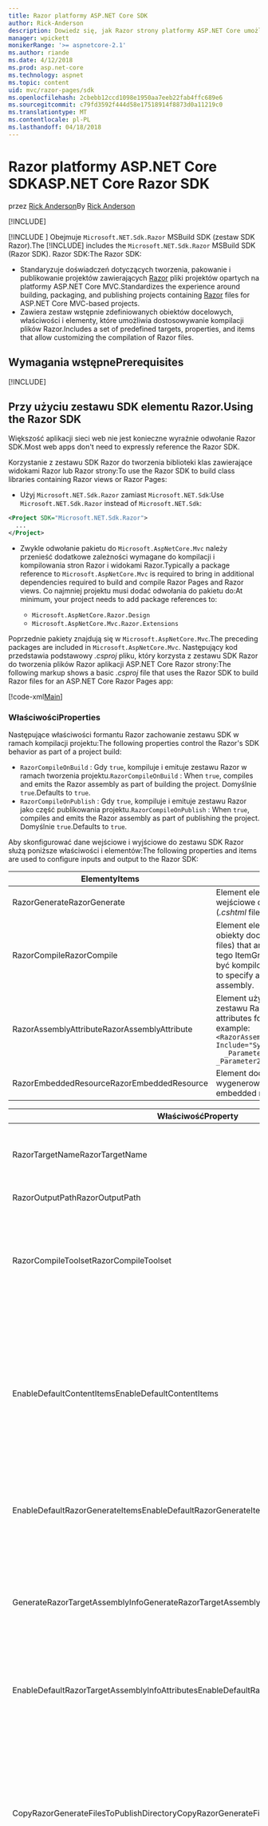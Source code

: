 ```yaml
---
title: Razor platformy ASP.NET Core SDK
author: Rick-Anderson
description: Dowiedz się, jak Razor strony platformy ASP.NET Core umożliwia kodowania scenariusze strony łatwiejsze i bardziej wydajnej pracy niż przy użyciu platformy MVC.
manager: wpickett
monikerRange: '>= aspnetcore-2.1'
ms.author: riande
ms.date: 4/12/2018
ms.prod: asp.net-core
ms.technology: aspnet
ms.topic: content
uid: mvc/razor-pages/sdk
ms.openlocfilehash: 2cbebb12ccd1098e1950aa7eeb22fab4ffc689e6
ms.sourcegitcommit: c79fd3592f444d58e17518914f8873d0a11219c0
ms.translationtype: MT
ms.contentlocale: pl-PL
ms.lasthandoff: 04/18/2018
---
```

# <a name="aspnet-core-razor-sdk"></a><span data-ttu-id="62fed-103">Razor platformy ASP.NET Core SDK</span><span class="sxs-lookup"><span data-stu-id="62fed-103">ASP.NET Core Razor SDK</span></span>

<span data-ttu-id="62fed-104">przez [Rick Anderson](https://twitter.com/RickAndMSFT)</span><span class="sxs-lookup"><span data-stu-id="62fed-104">By [Rick Anderson](https://twitter.com/RickAndMSFT)</span></span>

[!INCLUDE[](~/includes/2.1.md)]

<span data-ttu-id="62fed-105">[!INCLUDE [](~/includes/2.1-SDK.md)] Obejmuje `Microsoft.NET.Sdk.Razor` MSBuild SDK (zestaw SDK Razor).</span><span class="sxs-lookup"><span data-stu-id="62fed-105">The [!INCLUDE[](~/includes/2.1-SDK.md)] includes the `Microsoft.NET.Sdk.Razor` MSBuild SDK (Razor SDK).</span></span> <span data-ttu-id="62fed-106">Razor SDK:</span><span class="sxs-lookup"><span data-stu-id="62fed-106">The Razor SDK:</span></span>

* <span data-ttu-id="62fed-107">Standaryzuje doświadczeń dotyczących tworzenia, pakowanie i publikowanie projektów zawierających [Razor](xref:mvc/views/razor) pliki projektów opartych na platformy ASP.NET Core MVC.</span><span class="sxs-lookup"><span data-stu-id="62fed-107">Standardizes the experience around building, packaging, and publishing projects containing [Razor](xref:mvc/views/razor) files for ASP.NET Core MVC-based projects.</span></span>
* <span data-ttu-id="62fed-108">Zawiera zestaw wstępnie zdefiniowanych obiektów docelowych, właściwości i elementy, które umożliwia dostosowywanie kompilacji plików Razor.</span><span class="sxs-lookup"><span data-stu-id="62fed-108">Includes a set of predefined targets, properties, and items that allow customizing the compilation of Razor files.</span></span>

## <a name="prerequisites"></a><span data-ttu-id="62fed-109">Wymagania wstępne</span><span class="sxs-lookup"><span data-stu-id="62fed-109">Prerequisites</span></span>

[!INCLUDE[](~/includes/2.1-SDK.md)]

## <a name="using-the-razor-sdk"></a><span data-ttu-id="62fed-110">Przy użyciu zestawu SDK elementu Razor.</span><span class="sxs-lookup"><span data-stu-id="62fed-110">Using the Razor SDK</span></span>

<span data-ttu-id="62fed-111">Większość aplikacji sieci web nie jest konieczne wyraźnie odwołanie Razor SDK.</span><span class="sxs-lookup"><span data-stu-id="62fed-111">Most web apps don't need to expressly reference the Razor SDK.</span></span> 

<span data-ttu-id="62fed-112">Korzystanie z zestawu SDK Razor do tworzenia biblioteki klas zawierające widokami Razor lub Razor strony:</span><span class="sxs-lookup"><span data-stu-id="62fed-112">To use the Razor SDK to build class libraries containing Razor views or Razor Pages:</span></span>

* <span data-ttu-id="62fed-113">Użyj `Microsoft.NET.Sdk.Razor` zamiast `Microsoft.NET.Sdk`:</span><span class="sxs-lookup"><span data-stu-id="62fed-113">Use `Microsoft.NET.Sdk.Razor` instead of `Microsoft.NET.Sdk`:</span></span>
```xml
<Project SDK="Microsoft.NET.Sdk.Razor">
  ...
</Project>
```

* <span data-ttu-id="62fed-114">Zwykle odwołanie pakietu do `Microsoft.AspNetCore.Mvc` należy przenieść dodatkowe zależności wymagane do kompilacji i kompilowania stron Razor i widokami Razor.</span><span class="sxs-lookup"><span data-stu-id="62fed-114">Typically a package reference to `Microsoft.AspNetCore.Mvc` is required to bring in additional dependencies required to build and compile Razor Pages and Razor views.</span></span> <span data-ttu-id="62fed-115">Co najmniej projektu musi dodać odwołania do pakietu do:</span><span class="sxs-lookup"><span data-stu-id="62fed-115">At minimum, your project needs to add package references to:</span></span>

    * `Microsoft.AspNetCore.Razor.Design` 
    * `Microsoft.AspNetCore.Mvc.Razor.Extensions`
    
 <span data-ttu-id="62fed-116">Poprzednie pakiety znajdują się w `Microsoft.AspNetCore.Mvc`.</span><span class="sxs-lookup"><span data-stu-id="62fed-116">The preceding packages are included in `Microsoft.AspNetCore.Mvc`.</span></span> <span data-ttu-id="62fed-117">Następujący kod przedstawia podstawowy *.csproj* pliku, który korzysta z zestawu SDK Razor do tworzenia plików Razor aplikacji ASP.NET Core Razor strony:</span><span class="sxs-lookup"><span data-stu-id="62fed-117">The following markup shows a basic *.csproj* file that uses the Razor SDK to build Razor files for an ASP.NET Core Razor Pages app:</span></span>
    
 [!code-xml[Main](sdk/sample/RazorSDK.csproj)]

### <a name="properties"></a><span data-ttu-id="62fed-118">Właściwości</span><span class="sxs-lookup"><span data-stu-id="62fed-118">Properties</span></span>

<span data-ttu-id="62fed-119">Następujące właściwości formantu Razor zachowanie zestawu SDK w ramach kompilacji projektu:</span><span class="sxs-lookup"><span data-stu-id="62fed-119">The following properties control the Razor's SDK behavior as part of a project build:</span></span>

* <span data-ttu-id="62fed-120">`RazorCompileOnBuild` : Gdy `true`, kompiluje i emituje zestawu Razor w ramach tworzenia projektu.</span><span class="sxs-lookup"><span data-stu-id="62fed-120">`RazorCompileOnBuild` : When `true`, compiles and emits the Razor assembly as part of building the project.</span></span> <span data-ttu-id="62fed-121">Domyślnie `true`.</span><span class="sxs-lookup"><span data-stu-id="62fed-121">Defaults to `true`.</span></span>
* <span data-ttu-id="62fed-122">`RazorCompileOnPublish` : Gdy `true`, kompiluje i emituje zestawu Razor jako część publikowania projektu.</span><span class="sxs-lookup"><span data-stu-id="62fed-122">`RazorCompileOnPublish` : When `true`, compiles and emits the Razor assembly as part of publishing the project.</span></span> <span data-ttu-id="62fed-123">Domyślnie `true`.</span><span class="sxs-lookup"><span data-stu-id="62fed-123">Defaults to `true`.</span></span>

<span data-ttu-id="62fed-124">Aby skonfigurować dane wejściowe i wyjściowe do zestawu SDK Razor służą poniższe właściwości i elementów:</span><span class="sxs-lookup"><span data-stu-id="62fed-124">The following properties and items are used to configure inputs and output to the Razor SDK:</span></span>

| <span data-ttu-id="62fed-125">Elementy</span><span class="sxs-lookup"><span data-stu-id="62fed-125">Items</span></span>                                         | <span data-ttu-id="62fed-126">Opis</span><span class="sxs-lookup"><span data-stu-id="62fed-126">Description</span></span>                                                                   |
| ------------                                  | -------------                                                                 |
| <span data-ttu-id="62fed-127">RazorGenerate</span><span class="sxs-lookup"><span data-stu-id="62fed-127">RazorGenerate</span></span>                                 | <span data-ttu-id="62fed-128">Element elementy (*.cshtml* plików), które są dane wejściowe do celów generowania kodu.</span><span class="sxs-lookup"><span data-stu-id="62fed-128">Item elements (*.cshtml* files) that are inputs to code generation targets.</span></span> |
| <span data-ttu-id="62fed-129">RazorCompile</span><span class="sxs-lookup"><span data-stu-id="62fed-129">RazorCompile</span></span>                                  | <span data-ttu-id="62fed-130">Element elementy (pliki .cs) danych wejściowych w celu obiekty docelowe kompilacji Razor.</span><span class="sxs-lookup"><span data-stu-id="62fed-130">Item elements (.cs files) that are inputs to  Razor compilation targets.</span></span> <span data-ttu-id="62fed-131">Użyj tego ItemGroup, aby określić dodatkowe pliki, które ma być kompilowana w zestawie Razor.</span><span class="sxs-lookup"><span data-stu-id="62fed-131">Use this ItemGroup to specify additional files to be compiled in to the Razor assembly.</span></span> |
| <span data-ttu-id="62fed-132">RazorAssemblyAttribute</span><span class="sxs-lookup"><span data-stu-id="62fed-132">RazorAssemblyAttribute</span></span>                        | <span data-ttu-id="62fed-133">Element używany do kodu generowania atrybuty dla zestawu Razor.</span><span class="sxs-lookup"><span data-stu-id="62fed-133">Item elements used to code generate attributes for the Razor assembly.</span></span> <span data-ttu-id="62fed-134">Na przykład:</span><span class="sxs-lookup"><span data-stu-id="62fed-134">For example:</span></span>  <br />`<RazorAssemblyAttribute ` <br />  `Include="System.Reflection.AssemblyMetadataAttribute"`<br />`  _Parameter1="BuildSource" _Parameter2="https://docs.asp.net/">` |
| <span data-ttu-id="62fed-135">RazorEmbeddedResource</span><span class="sxs-lookup"><span data-stu-id="62fed-135">RazorEmbeddedResource</span></span>                         | <span data-ttu-id="62fed-136">Element dodany jako zasoby osadzone do wygenerowanego zestawu Razor</span><span class="sxs-lookup"><span data-stu-id="62fed-136">Item elements added as embedded resources to the generated Razor assembly</span></span> |

| <span data-ttu-id="62fed-137">Właściwość</span><span class="sxs-lookup"><span data-stu-id="62fed-137">Property</span></span>                                      | <span data-ttu-id="62fed-138">Opis</span><span class="sxs-lookup"><span data-stu-id="62fed-138">Description</span></span>                                                                   |
| ------------                                  | -------------                                                                 |
| <span data-ttu-id="62fed-139">RazorTargetName</span><span class="sxs-lookup"><span data-stu-id="62fed-139">RazorTargetName</span></span>                               | <span data-ttu-id="62fed-140">Nazwa pliku (bez rozszerzenia) zestawu utworzonego przez Razor.</span><span class="sxs-lookup"><span data-stu-id="62fed-140">File name (without extension) of the assembly produced by Razor.</span></span> | 
| <span data-ttu-id="62fed-141">RazorOutputPath</span><span class="sxs-lookup"><span data-stu-id="62fed-141">RazorOutputPath</span></span>                               | <span data-ttu-id="62fed-142">Katalog wyjściowy Razor.</span><span class="sxs-lookup"><span data-stu-id="62fed-142">The Razor output directory.</span></span>                                      |
| <span data-ttu-id="62fed-143">RazorCompileToolset</span><span class="sxs-lookup"><span data-stu-id="62fed-143">RazorCompileToolset</span></span>                           | <span data-ttu-id="62fed-144">Używany do określenia zestaw narzędzi używanych do tworzenia zestawu Razor.</span><span class="sxs-lookup"><span data-stu-id="62fed-144">Used to determine the toolset used to build the Razor assembly.</span></span> <span data-ttu-id="62fed-145">Prawidłowe wartości to `Implicit`,, i `PrecompilationTool`.</span><span class="sxs-lookup"><span data-stu-id="62fed-145">Valid values are `Implicit`, , and `PrecompilationTool`.</span></span> |
| <span data-ttu-id="62fed-146">EnableDefaultContentItems</span><span class="sxs-lookup"><span data-stu-id="62fed-146">EnableDefaultContentItems</span></span>                     | <span data-ttu-id="62fed-147">Gdy `true`, zawiera niektórych typów plików, takich jak *.cshtml* plików jako zawartość w projekcie.</span><span class="sxs-lookup"><span data-stu-id="62fed-147">When `true`, includes certain file types, such as *.cshtml* files, as content in the project.</span></span> <span data-ttu-id="62fed-148">Gdy przywoływana za pomocą Microsoft.NET.Sdk.Web, zawiera także wszystkich plików w katalogu *wwwroot*i plików konfiguracji.</span><span class="sxs-lookup"><span data-stu-id="62fed-148">When referenced via Microsoft.NET.Sdk.Web, also includes all files under *wwwroot*, and config files.</span></span>         |
| <span data-ttu-id="62fed-149">EnableDefaultRazorGenerateItems</span><span class="sxs-lookup"><span data-stu-id="62fed-149">EnableDefaultRazorGenerateItems</span></span>               | <span data-ttu-id="62fed-150">Gdy `true`, zawiera *.cshtml* plików ze `Content` elementy w `RazorGenerate` elementów.</span><span class="sxs-lookup"><span data-stu-id="62fed-150">When `true`, includes *.cshtml* files from `Content` items in `RazorGenerate` items.</span></span> |
| <span data-ttu-id="62fed-151">GenerateRazorTargetAssemblyInfo</span><span class="sxs-lookup"><span data-stu-id="62fed-151">GenerateRazorTargetAssemblyInfo</span></span>               | <span data-ttu-id="62fed-152">Gdy `true`, generuje *.cs* plik zawierający atrybuty określone w `RazorAssemblyAttribute` i dołącza go w danych wyjściowych kompilacji.</span><span class="sxs-lookup"><span data-stu-id="62fed-152">When `true`, generates a *.cs* file containing attributes specified by `RazorAssemblyAttribute` and includes it in the compile output.</span></span> |
| <span data-ttu-id="62fed-153">EnableDefaultRazorTargetAssemblyInfoAttributes</span><span class="sxs-lookup"><span data-stu-id="62fed-153">EnableDefaultRazorTargetAssemblyInfoAttributes</span></span> | <span data-ttu-id="62fed-154">Gdy `true`, dodaje domyślny zestaw atrybutów zestawu do `RazorAssemblyAttribute`.</span><span class="sxs-lookup"><span data-stu-id="62fed-154">When `true`, adds a default set of assembly attributes to `RazorAssemblyAttribute`.</span></span> |
| <span data-ttu-id="62fed-155">CopyRazorGenerateFilesToPublishDirectory</span><span class="sxs-lookup"><span data-stu-id="62fed-155">CopyRazorGenerateFilesToPublishDirectory</span></span>       | <span data-ttu-id="62fed-156">Gdy `true`, kopiuje elementy RazorGenerate (*.cshtml*) pliki do katalogu publikowania.</span><span class="sxs-lookup"><span data-stu-id="62fed-156">When `true`, copies RazorGenerate items (*.cshtml*) files to the publish directory.</span></span> <span data-ttu-id="62fed-157">Zwykle Razor pliki nie są wymagane przez opublikowanej aplikacji, jeśli uczestniczą w kompilacji na czas kompilacji lub opublikować czasu.</span><span class="sxs-lookup"><span data-stu-id="62fed-157">Typically Razor files are not needed for a published application if they participate in compilation at build-time or publish-time.</span></span> <span data-ttu-id="62fed-158">Domyślnie `false`.</span><span class="sxs-lookup"><span data-stu-id="62fed-158">Defaults to `false`.</span></span> |
| <span data-ttu-id="62fed-159">CopyRefAssembliesToPublishDirectory</span><span class="sxs-lookup"><span data-stu-id="62fed-159">CopyRefAssembliesToPublishDirectory</span></span>            | <span data-ttu-id="62fed-160">Gdy `true`, skopiuj odwołanie do zestawu elementów do katalogu publikowania.</span><span class="sxs-lookup"><span data-stu-id="62fed-160">When `true`, copy reference assembly items to the publish directory.</span></span> <span data-ttu-id="62fed-161">Zwykle zestawów odwołań nie są wymagane przez opublikowanej aplikacji, w przypadku kompilacji Razor na czas kompilacji lub opublikować czasu.</span><span class="sxs-lookup"><span data-stu-id="62fed-161">Typically reference assemblies are not needed for a published application if Razor compilation occurs at build-time or publish-time.</span></span> <span data-ttu-id="62fed-162">Wartość `true`, jeśli opublikowanej aplikacji wymaga kompilacja środowiska uruchomieniowego, na przykład modyfikuje pliki cshtml w czasie wykonywania, lub używa osadzonych widoków.</span><span class="sxs-lookup"><span data-stu-id="62fed-162">Set to `true`, if your published application requires runtime compilation, for example, modifies cshtml files at runtime, or uses embedded views.</span></span> <span data-ttu-id="62fed-163">Domyślnie `false`.</span><span class="sxs-lookup"><span data-stu-id="62fed-163">Defaults to `false`.</span></span> |
| <span data-ttu-id="62fed-164">IncludeRazorContentInPack</span><span class="sxs-lookup"><span data-stu-id="62fed-164">IncludeRazorContentInPack</span></span>                      | <span data-ttu-id="62fed-165">Gdy `true`, wszystkie elementy zawartości Razor (*.cshtml* pliki) zostanie oznaczona do włączenia wygenerowany pakiet NuGet.</span><span class="sxs-lookup"><span data-stu-id="62fed-165">When `true`, all Razor content items (*.cshtml* files) will be marked for inclusion in the generated NuGet package.</span></span> <span data-ttu-id="62fed-166">Domyślnie `false`.</span><span class="sxs-lookup"><span data-stu-id="62fed-166">Defaults to `false`.</span></span> |
| <span data-ttu-id="62fed-167">EmbedRazorGenerateSources</span><span class="sxs-lookup"><span data-stu-id="62fed-167">EmbedRazorGenerateSources</span></span> | <span data-ttu-id="62fed-168">Gdy `true`, dodaje RazorGenerate (*.cshtml*) elementów jako osadzone pliki do wygenerowanego zestawu Razor.</span><span class="sxs-lookup"><span data-stu-id="62fed-168">When `true`, adds RazorGenerate (*.cshtml*) items as embedded files to the generated Razor assembly.</span></span> <span data-ttu-id="62fed-169">Domyślnie `false`.</span><span class="sxs-lookup"><span data-stu-id="62fed-169">Defaults to `false`.</span></span> |
| <span data-ttu-id="62fed-170">UseRazorBuildServer</span><span class="sxs-lookup"><span data-stu-id="62fed-170">UseRazorBuildServer</span></span>                           | <span data-ttu-id="62fed-171">Gdy `true`, używa procesu serwera kompilacji trwałe odciążania pracy generowania kodu.</span><span class="sxs-lookup"><span data-stu-id="62fed-171">When `true`, uses a persistent build server process to offload code generation work.</span></span> <span data-ttu-id="62fed-172">Domyślnie przyjmowana jest wartość `UseSharedCompilation`.</span><span class="sxs-lookup"><span data-stu-id="62fed-172">Defaults to the value of `UseSharedCompilation`.</span></span> |

### <a name="targets"></a><span data-ttu-id="62fed-173">Obiekty docelowe</span><span class="sxs-lookup"><span data-stu-id="62fed-173">Targets</span></span>
<span data-ttu-id="62fed-174">Zestaw SDK Razor definiuje dwa obiekty docelowe głównej:</span><span class="sxs-lookup"><span data-stu-id="62fed-174">The Razor SDK defines two primary targets:</span></span>

* <span data-ttu-id="62fed-175">`RazorGenerate` -Generuje kod *.cs* pliki z RazorGenerate elementu elementów.</span><span class="sxs-lookup"><span data-stu-id="62fed-175">`RazorGenerate` - Code generates *.cs* files from RazorGenerate item elements.</span></span> <span data-ttu-id="62fed-176">Użyj `RazorGenerateDependsOn` właściwości w celu określenia dodatkowych celem można uruchamiać przed lub po tym elemencie docelowym.</span><span class="sxs-lookup"><span data-stu-id="62fed-176">Use `RazorGenerateDependsOn` property to specify additional targets that can run before or after this target.</span></span>
* <span data-ttu-id="62fed-177">`RazorCompile` -Kompiluje wygenerowany *.cs* plików w zestawie Razor.</span><span class="sxs-lookup"><span data-stu-id="62fed-177">`RazorCompile` - Compiles generated *.cs* files in to a Razor assembly.</span></span> <span data-ttu-id="62fed-178">Użyj `RazorCompileDependsOn` do określenia dodatkowych obiektów docelowych, które mogą być uruchamiane przed lub po tym elemencie docelowym.</span><span class="sxs-lookup"><span data-stu-id="62fed-178">Use `RazorCompileDependsOn` to specify additional targets that can run before or after this target.</span></span>